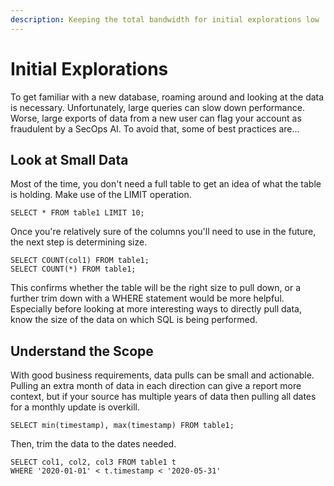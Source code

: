 ```yaml
---
description: Keeping the total bandwidth for initial explorations low
---
```


# Initial Explorations

To get familiar with a new database, roaming around and looking at the data is necessary. Unfortunately, large queries can slow down performance. Worse, large exports of data from a new user can flag your account as fraudulent by a SecOps AI. To avoid that, some of best practices are...

## Look at Small Data

Most of the time, you don't need a full table to get an idea of what the table is holding. Make use of the LIMIT operation.

```text
SELECT * FROM table1 LIMIT 10;
```

Once you're relatively sure of the columns you'll need to use in the future, the next step is determining size.

```text
SELECT COUNT(col1) FROM table1;
SELECT COUNT(*) FROM table1;
```

This confirms whether the table will be the right size to pull down, or a further trim down with a WHERE statement would be more helpful. Especially before looking at more interesting ways to directly pull data, know the size of the data on which SQL is being performed.

## Understand the Scope

With good business requirements, data pulls can be small and actionable. Pulling an extra month of data in each direction can give a report more context, but if your source has multiple years of data then pulling all dates for a monthly update is overkill.

```text
SELECT min(timestamp), max(timestamp) FROM table1;
```

Then, trim the data to the dates needed.

```text
SELECT col1, col2, col3 FROM table1 t
WHERE '2020-01-01' < t.timestamp < '2020-05-31'
```

